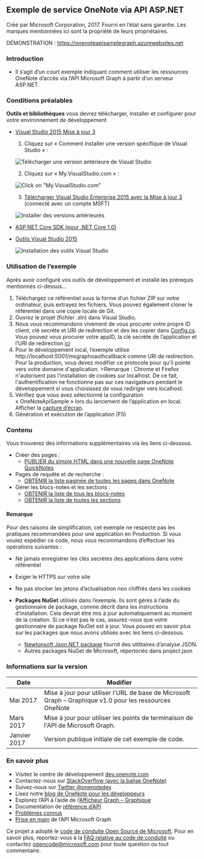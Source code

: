 Exemple de service OneNote via API ASP.NET
---------------------------------------

Créé par Microsoft Corporation, 2017. Fourni en l’état sans garantie. Les marques mentionnées ici sont la propriété de leurs propriétaires.

DÉMONSTRATION : https://onenoteapisamplegraph.azurewebsites.net

### Introduction

-	Il s’agit d’un court exemple indiquant comment utiliser les ressources OneNote d’accès via l’API Microsoft Graph à partir d’un serveur ASP.NET.

### Conditions préalables

**Outils et bibliothèques** vous devrez télécharger, installer et configurer pour votre environnement de développement

* [Visual Studio 2015 Mise à jour 3](https://www.visualstudio.com/en-us/news/releasenotes/vs2015-update3-vs) 
  1. Cliquez sur « Comment installer une version spécifique de Visual Studio » : 
  
  ![Télécharger une version antérieure de Visual Studio](./images/HowToInstall.png)

  2. Cliquez sur « My.VisualStudio.com » : 
  
  ![Click on "My.VisualStudio.com"](./images/InstallingEarlierReleases.png)

  3. [Télécharger Visual Studio Enterprise 2015 avec la Mise à jour 3](https://my.visualstudio.com/downloads?q=visual%20studio%20enterprise%202015) (connecté avec un compte MSFT) 
  
  ![Installer des versions antérieures](./images/VisualStudioEnterpriseSearch.png)

* [ASP.NET Core SDK (pour .NET Core 1,0)](https://www.microsoft.com/net/download/core)

* [Outils Visual Studio 2015](https://www.microsoft.com/net/download/core)
  
  ![Installation des outils Visual Studio](./images/VisualStudioToolsInstall.png)

### Utilisation de l’exemple

Après avoir configuré vos outils de développement et installé les prérequis mentionnés ci-dessus...

1.	Téléchargez ce référentiel sous la forme d’un fichier ZIP sur votre ordinateur, puis extrayez les fichiers. Vous pouvez également cloner le référentiel dans une copie locale de Git.
2.	Ouvrez le projet (fichier .sln) dans Visual Studio.
3.	Nous vous recommandons vivement de vous procurer votre propre ID client, clé secrète et URI de redirection et des les copier dans [Config.cs](https://github.com/OneNoteDev/OneNoteApiSampleAspNetCore/blob/master/src/OneNoteApiSample/Config.cs#L9). Vous pouvez vous procurer votre appID, la clé secrète de l’application et l’URI de redirection [ici](http://developer.microsoft.com/fr-fr/graph/docs/authorization/auth_register_app_v2)
4.	Pour le développement local, l’exemple utilise http://localhost:5001/msgraphoauthcallback comme URI de redirection. Pour la production, vous devez modifier ce protocole pour qu'il pointe vers votre domaine d'application. >Remarque : Chrome et Firefox n'autorisent pas l'installation de cookies sur localhost. De ce fait, l'authentification ne fonctionne pas sur ces navigateurs pendant le développement si vous choisissez de vous rediriger vers localhost.
5.	Vérifiez que vous avez sélectionné la configuration « OneNoteApiSample » lors du lancement de l’application en local. Afficher la [capture d’écran](https://github.com/OneNoteDev/OneNoteApiSampleAspNetCore/blob/master/images/OneNoteApiSampleConfiguration.PNG).
6.	Génération et exécution de l’application (F5)

### Contenu

Vous trouverez des informations supplémentaires via les liens ci-dessous.

-	Créer des pages :
	-	[PUBLIER du simple HTML dans une nouvelle page OneNote QuickNotes](https://developer.microsoft.com/fr-fr/graph/docs/api-reference/beta/api/notes_post_pages)
-	Pages de requête et de recherche :
	-	[OBTENIR la liste paginée de toutes les pages dans OneNote](https://developer.microsoft.com/fr-fr/graph/docs/api-reference/beta/api/notes_list_pages)
-	Gérer les blocs-notes et les sections :
	-	[OBTENIR la liste de tous les blocs-notes](https://developer.microsoft.com/fr-fr/graph/docs/api-reference/beta/api/notes_list_notebooks)
	-	[OBTENIR la liste de toutes les sections](https://developer.microsoft.com/fr-fr/graph/docs/api-reference/beta/api/notes_list_sections)

#### Remarque

Pour des raisons de simplification, cet exemple ne respecte pas les pratiques recommandées pour une application en Production. Si vous voulez expédier ce code, nous vous recommandons d’effectuer les opérations suivantes :

-	Ne jamais enregistrer les clés secrètes des applications dans votre référentiel
-	Exiger le HTTPS sur votre site
-	Ne pas stocker les jetons d’actualisation non chiffrés dans les cookies

-	**Packages NuGet** utilisés dans l’exemple. Ils sont gérés à l’aide du gestionnaire de package, comme décrit dans les instructions d’installation. Cela devrait être mis à jour automatiquement au moment de la création. Si ce n’est pas le cas, assurez-vous que votre gestionnaire de package NuGet est à jour. Vous pouvez en savoir plus sur les packages que nous avons utilisés avec les liens ci-dessous.

	-	[Newtonsoft Json.NET package](http://newtonsoft.com/) fournit des utilitaires d’analyse JSON.
	-	Autres packages NuGet de Microsoft, répertoriés dans project.json

### Informations sur la version

| Date | Modifier |
|--------------|--------------------------------------------------------------------------------|
| Mai 2017 | Mise à jour pour utiliser l'URL de base de Microsoft Graph – Graphique v1.0 pour les ressources OneNote |
| Mars 2017 | Mise à jour pour utiliser les points de terminaison de l'API de Microsoft Graph. |
| Janvier 2017 | Version publique initiale de cet exemple de code. |

### En savoir plus

-	Visitez le centre de développement [dev.onenote.com](http://dev.onenote.com)
-	Contactez-nous sur [StackOverflow (avec la balise OneNote)](http://go.microsoft.com/fwlink/?LinkID=390182)
-	Suivez-nous sur [Twitter @onenotedev](http://www.twitter.com/onenotedev)
-	Lisez notre [blog de OneNote pour les développeurs](http://go.microsoft.com/fwlink/?LinkID=390183)
-	Explorez l’API à l’aide de l’[Afficheur Graph – Graphique](https://developer.microsoft.com/fr-fr/graph/graph-explorer)
-	Documentation de [référence d’API](https://developer.microsoft.com/fr-fr/graph/docs/api-reference/beta/resources/notes)
-	[Problèmes connus](https://developer.microsoft.com/fr-fr/graph/docs/overview/release_notes)
-	[Prise en main](https://developer.microsoft.com/fr-fr/graph/docs/get-started/get-started) de l’API Microsoft Graph

Ce projet a adopté le [code de conduite Open Source de Microsoft](https://opensource.microsoft.com/codeofconduct/). Pour en savoir plus, reportez-vous à la [FAQ relative au code de conduite](https://opensource.microsoft.com/codeofconduct/faq/) ou contactez [opencode@microsoft.com](mailto:opencode@microsoft.com) pour toute question ou tout commentaire.
